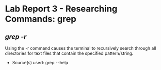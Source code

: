 # **Lab Report 3 - Researching Commands: grep**


## *grep -r*
Using the -r command causes the terminal to recursively search through all directories for text files that contain the specified pattern/string.
- Source(s) used: grep --help

